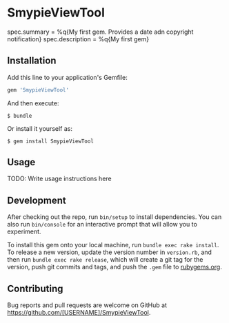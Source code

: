 # SmypieViewTool
  spec.summary       = %q{My first gem.  Provides a date adn copyright notification}
  spec.description   = %q{My first gem}

## Installation

Add this line to your application's Gemfile:

```ruby
gem 'SmypieViewTool'
```

And then execute:

    $ bundle

Or install it yourself as:

    $ gem install SmypieViewTool

## Usage

TODO: Write usage instructions here

## Development

After checking out the repo, run `bin/setup` to install dependencies. You can also run `bin/console` for an interactive prompt that will allow you to experiment.

To install this gem onto your local machine, run `bundle exec rake install`. To release a new version, update the version number in `version.rb`, and then run `bundle exec rake release`, which will create a git tag for the version, push git commits and tags, and push the `.gem` file to [rubygems.org](https://rubygems.org).

## Contributing

Bug reports and pull requests are welcome on GitHub at https://github.com/[USERNAME]/SmypieViewTool.

